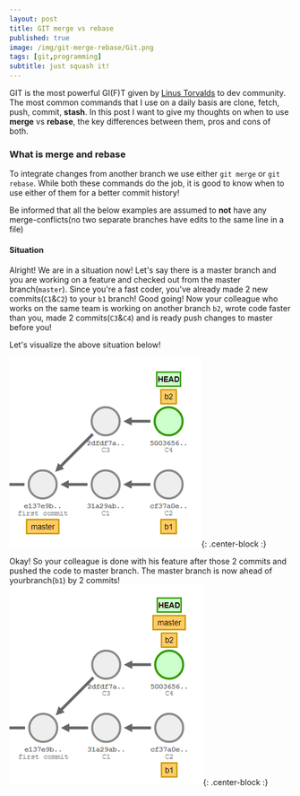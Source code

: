 ```yaml
---
layout: post
title: GIT merge vs rebase
published: true
image: /img/git-merge-rebase/Git.png
tags: [git,programming]
subtitle: just squash it!
---
```

GIT is the most powerful GI(F)T given by [Linus Torvalds](https://en.wikipedia.org/wiki/Linus_Torvalds) to dev community. The most common commands that I use on a daily basis are clone, fetch, push, commit, **stash**. In this post I want to give my thoughts on when to use **merge** vs **rebase**, the key differences between them, pros and cons of both.

### What is merge and rebase

To integrate changes from another branch we use either ```git merge``` or ```git rebase```. While both these commands do the job, it is good to know when to use either of them for a better commit history!

Be informed that all the below examples are assumed to **not** have any merge-conflicts(no two separate branches have edits to the same line in a file)

#### Situation

Alright! We are in a situation now! Let's say there is a master branch and you are working on a feature and checked out from the master branch(```master```). Since you're a fast coder, you've already made 2 new commits(```C1```&```C2```) to your ```b1``` branch! Good going!
Now your colleague who works on the same team is working on another branch ```b2```, wrote code faster than you, made 2 commits(```C3```&```C4```) and is ready push changes to master before you!

Let's visualize the above situation below!

![1](/img/git-merge-rebase/git1.PNG){: .center-block :}

Okay! So your colleague is done with his feature after those 2 commits and pushed the code to master branch. The master branch is now ahead of yourbranch(```b1```) by 2 commits!
![2](/img/git-merge-rebase/git2.PNG){: .center-block :}
